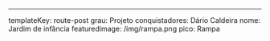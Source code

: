 ---
templateKey: route-post
grau: Projeto
conquistadores: Dário Caldeira
nome: Jardim de infância
featuredimage: /img/rampa.png
pico: Rampa